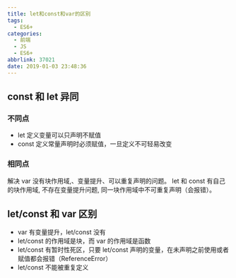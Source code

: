 ```yaml
---
title: let和const和var的区别
tags:
  - ES6+
categories:
  - 前端
  - JS
  - ES6+
abbrlink: 37021
date: 2019-01-03 23:48:36
---
```


## const 和 let 异同

### 不同点

- let 定义变量可以只声明不赋值
- const 定义常量声明时必须赋值，一旦定义不可轻易改变

<!-- more -->

### 相同点

解决 var 没有块作用域,、变量提升、可以重复声明的问题。 let 和 const 有自己的块作用域, 不存在变量提升问题, 同一块作用域中不可重复声明（会报错）。

## let/const 和 var 区别

- var 有变量提升，let/const 没有
- let/const 的作用域是块，而 var 的作用域是函数
- let/const 有暂时性死区，只要 let/const 声明的变量，在未声明之前使用或者赋值都会报错（ReferenceError）
- let/const 不能被重复定义
